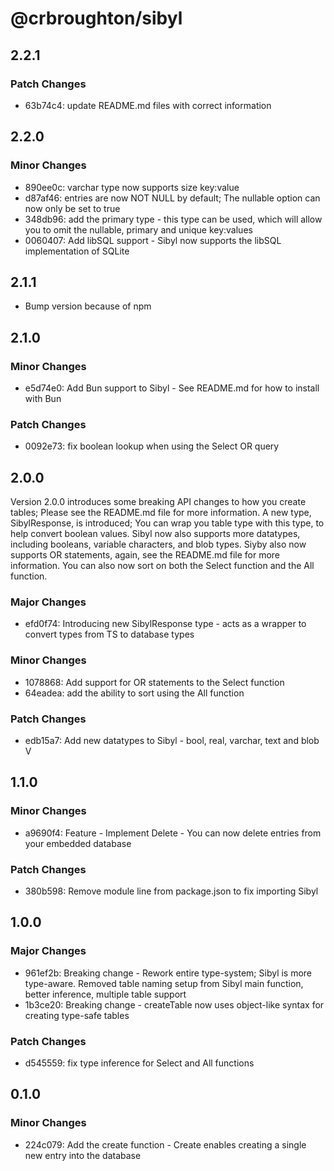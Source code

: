 # @crbroughton/sibyl

## 2.2.1

### Patch Changes

- 63b74c4: update README.md files with correct information

## 2.2.0

### Minor Changes

- 890ee0c: varchar type now supports size key:value
- d87af46: entries are now NOT NULL by default; The nullable option can now only be set to true
- 348db96: add the primary type - this type can be used, which will allow you to omit the nullable, primary and unique key:values
- 0060407: Add libSQL support - Sibyl now supports the libSQL implementation of SQLite

## 2.1.1

- Bump version because of npm

## 2.1.0

### Minor Changes

- e5d74e0: Add Bun support to Sibyl - See README.md for how to install with Bun

### Patch Changes

- 0092e73: fix boolean lookup when using the Select OR query

## 2.0.0

Version 2.0.0 introduces some breaking API changes to how you create tables; Please see the README.md
file for more information. A new type, SibylResponse, is introduced; You can wrap you table type with this
type, to help convert boolean values. Sibyl now also supports more datatypes, including booleans, variable
characters, and blob types. Siyby also now supports OR statements, again, see the README.md file for
more information. You can also now sort on both the
Select function and the All function.

### Major Changes

- efd0f74: Introducing new SibylResponse type - acts as a wrapper to convert types from TS to database types

### Minor Changes

- 1078868: Add support for OR statements to the Select function
- 64eadea: add the ability to sort using the All function

### Patch Changes

- edb15a7: Add new datatypes to Sibyl - bool, real, varchar, text and blob
  V

## 1.1.0

### Minor Changes

- a9690f4: Feature - Implement Delete - You can now delete entries from your embedded database

### Patch Changes

- 380b598: Remove module line from package.json to fix importing Sibyl

## 1.0.0

### Major Changes

- 961ef2b: Breaking change - Rework entire type-system; Sibyl is more type-aware. Removed table naming setup from Sibyl main function, better inference, multiple table support
- 1b3ce20: Breaking change - createTable now uses object-like syntax for creating type-safe tables

### Patch Changes

- d545559: fix type inference for Select and All functions

## 0.1.0

### Minor Changes

- 224c079: Add the create function - Create enables creating a single new entry into the database
